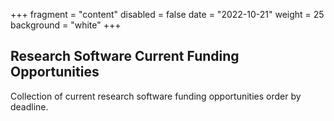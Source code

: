 +++
fragment = "content"
disabled = false
date = "2022-10-21"
weight = 25
background = "white"
+++

## Research Software Current Funding Opportunities

Collection of current research software funding opportunities order by deadline.
